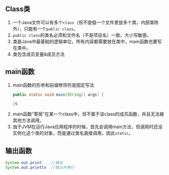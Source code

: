 ## Class类
1. 一个Java文件可以有多个`class`（但不提倡一个文件里放多个类，内部类除外），只能有一个`public class`。
2. `public class`的类名必须和文件名（不是项目名）一致，大小写敏感。
3. 类是Java中最基础的逻辑单位，所有内容都需要放在类中，main函数也要写在类中。
4. 类包含成员变量&成员方法
  
## main函数
1. main函数的形参和前缀修饰符是固定写法
   ```Java
   public static void main(String[] args) {

   }S
   ```
2. main函数“寄居”在某一个class中，但不属于该class的成员函数，并且无法被其他方法调用。
3. 由于JVM在运行Java应用程序的时候，首先会调用main方法，但调用时还没实例化这个类的对象，而是通过类名直接调用，因此`static`。

## 输出函数
```Java
System.out.print    //输出
System.out.println  //输出并换行
```